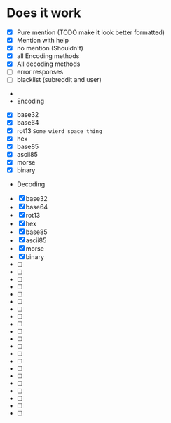 # Does it work
- [x]  Pure mention       (TODO make it look better formatted)
- [x]  Mention with help
- [X]  no mention (Shouldn't)
- [x]  all Encoding methods
- [x]  All decoding methods
- [ ]  error responses
- [ ]  blacklist (subreddit and user)
-
- Encoding
- [x] base32
- [x] base64
- [x] rot13  `Some wierd space thing`
- [X] hex
- [x] base85
- [x] ascii85
- [x] morse
- [x] binary

- Decoding
- [x] base32
- [x] base64
- [x] rot13
- [x] hex
- [x] base85
- [x] ascii85
- [x] morse
- [x] binary
- [ ] 
- [ ] 
- [ ] 
- [ ] 
- [ ]
- [ ] 
- [ ] 
- [ ] 
- [ ] 
- [ ] 
- [ ] 
- [ ] 
- [ ] 
- [ ] 
- [ ]  
- [ ] 
- [ ] 
- [ ] 
- [ ] 
- [ ] 
- [ ] 